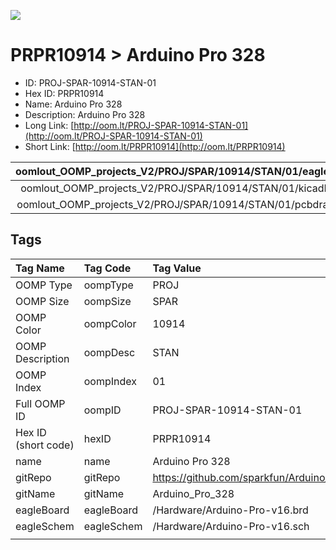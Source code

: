 


  
![][im]
# PRPR10914 > Arduino Pro 328

- ID: PROJ-SPAR-10914-STAN-01
- Hex ID: PRPR10914
- Name: Arduino Pro 328
- Description: Arduino Pro 328
- Long Link: [http://oom.lt/PROJ-SPAR-10914-STAN-01](http://oom.lt/PROJ-SPAR-10914-STAN-01)
- Short Link: [http://oom.lt/PRPR10914](http://oom.lt/PRPR10914)
  

|oomlout_OOMP_projects_V2/PROJ/SPAR/10914/STAN/01/eagleImage.png|oomlout_OOMP_projects_V2/PROJ/SPAR/10914/STAN/01/eagleSchemImage.png|oomlout_OOMP_projects_V2/PROJ/SPAR/10914/STAN/01/kicadPcb3dFront.png|oomlout_OOMP_projects_V2/PROJ/SPAR/10914/STAN/01/kicadPcb3dBack.png|
| :---: | :---: | :---: | :---: |
|oomlout_OOMP_projects_V2/PROJ/SPAR/10914/STAN/01/kicadPcb3d.png|oomlout_OOMP_projects_V2/PROJ/SPAR/10914/STAN/01/bomBack.png|oomlout_OOMP_projects_V2/PROJ/SPAR/10914/STAN/01/bomFront.png|oomlout_OOMP_projects_V2/PROJ/SPAR/10914/STAN/01/pcbdraw.svg|
|oomlout_OOMP_projects_V2/PROJ/SPAR/10914/STAN/01/pcbdrawBack.svg||||

## Tags
  

|Tag Name|Tag Code|Tag Value|
| :--- | :--- | :--- |
|OOMP Type|oompType|PROJ|
|OOMP Size|oompSize|SPAR|
|OOMP Color|oompColor|10914|
|OOMP Description|oompDesc|STAN|
|OOMP Index|oompIndex|01|
|Full OOMP ID|oompID|PROJ-SPAR-10914-STAN-01|
|Hex ID (short code)|hexID|PRPR10914|
|name|name|Arduino Pro 328|
|gitRepo|gitRepo|https://github.com/sparkfun/Arduino_Pro_328|
|gitName|gitName|Arduino_Pro_328|
|eagleBoard|eagleBoard|/Hardware/Arduino-Pro-v16.brd|
|eagleSchem|eagleSchem|/Hardware/Arduino-Pro-v16.sch|
||||



[im]: PROJ/SPAR/10914/STAN/01/kicadPcb3d_450.png
